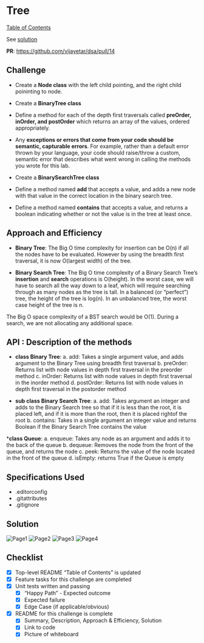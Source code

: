# Tree

[Table of Contents](../../../README.md)

See [solution](tree.py)

__PR__: https://github.com/vijayetar/dsa/pull/14

## Challenge
* Create a __Node class__ with the left child pointing, and the right child poininting to node.
* Create a __BinaryTree class__
* Define a method for each of the depth first traversals called __preOrder, inOrder, and postOrder__ which returns an array of the values, ordered appropriately.
* Any __exceptions or errors that come from your code should be semantic, capturable errors__. For example, rather than a default error thrown by your language, your code should raise/throw a custom, semantic error that describes what went wrong in calling the methods you wrote for this lab.

* Create a __BinarySearchTree class__
* Define a method named __add__ that accepts a value, and adds a new node with that value in the correct location in the binary search tree.
* Define a method named __contains__ that accepts a value, and returns a boolean indicating whether or not the value is in the tree at least once.

## Approach and Efficiency
* __Binary Tree__:
The Big O time complexity for insertion can be O(n) if all the nodes have to be evaluated. However by using the breadth first traversal, it is now O(largest width) of the tree.

* __Binary Search Tree__:
The Big O time complexity of a Binary Search Tree’s __insertion__ and __search__ operations is O(height). In the worst case, we will have to search all the way down to a leaf, which will require searching through as many nodes as the tree is tall. In a balanced (or “perfect”) tree, the height of the tree is log(n). In an unbalanced tree, the worst case height of the tree is n.

The Big O space complexity of a BST search would be O(1). During a search, we are not allocating any additional space.

## API  : Description of the methods
* __class Binary Tree__:
a. add: Takes a single argument value, and adds argument to the Binary Tree using breadth first traversal
b. preOrder: Returns list with node values in depth first traversal in the preorder method
c. inOrder: Returns list with node values in depth first traversal in the inorder method
d. postOrder: Returns list with node values in depth first traversal in the postorder method

* __sub class Binary Search Tree__:
a. add: Takes argument an integer and adds to the Binary Search tree so that if it is less than the root, it is placed left, and if it is more than the root, then it is placed rightof the root
b. contains: Takes in a single argument an integer value and returns Boolean if the Binary Search Tree contains the value

*__class Queue__:
a. enqueue: Takes any node as an argument and adds it to the back of the queue
b. dequeue: Removes the node from the front of the queue, and returns the node
c. peek: Returns the value of the node located in the front of the queue
d. isEmpty: returns True if the Queue is empty

## Specifications Used
* .editorconfig
* .gitattributes
* .gitignore

## Solution
![Page1](../../assets/BT_1.jpg)
![Page2](../../assets/BT_2.jpg)
![Page3](../../assets/BT_3.jpg)
![Page4](../../assets/BT_4.jpg)

## Checklist
 - [x] Top-level README “Table of Contents” is updated
 - [x]  Feature tasks for this challenge are completed
 - [x] Unit tests written and passing
     - [x] “Happy Path” - Expected outcome
     - [x] Expected failure
     - [x] Edge Case (if applicable/obvious)
 - [x] README for this challenge is complete
     - [x] Summary, Description, Approach & Efficiency, Solution
     - [x] Link to code
     - [x] Picture of whiteboard
